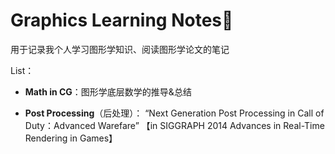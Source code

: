 # Graphics Learning Notes📒

用于记录我个人学习图形学知识、阅读图形学论文的笔记

List：

- **Math in CG**：图形学底层数学的推导&总结

- **Post Processing**（后处理）： “Next Generation Post Processing in Call of Duty：Advanced Warefare” 【in SIGGRAPH 2014 Advances in Real-Time Rendering in Games】